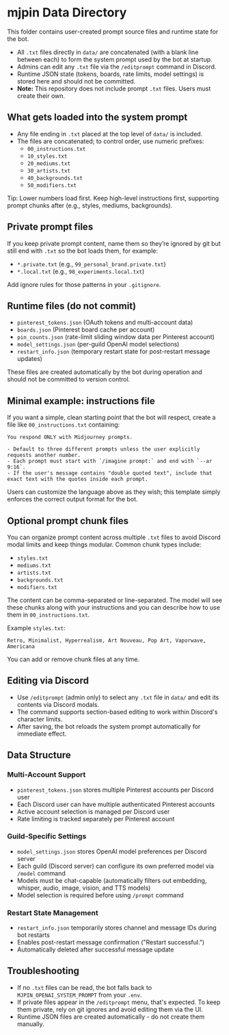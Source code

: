 # mjpin Data Directory

This folder contains user-created prompt source files and runtime state for the bot.

- All `.txt` files directly in `data/` are concatenated (with a blank line between each) to form the system prompt used by the bot at startup.
- Admins can edit any `.txt` file via the `/editprompt` command in Discord.
- Runtime JSON state (tokens, boards, rate limits, model settings) is stored here and should not be committed.
- **Note:** This repository does not include prompt `.txt` files. Users must create their own.

## What gets loaded into the system prompt

- Any file ending in `.txt` placed at the top level of `data/` is included.
- The files are concatenated; to control order, use numeric prefixes:
  - `00_instructions.txt`
  - `10_styles.txt`
  - `20_mediums.txt`
  - `30_artists.txt`
  - `40_backgrounds.txt`
  - `50_modifiers.txt`

Tip: Lower numbers load first. Keep high-level instructions first, supporting prompt chunks after (e.g., styles, mediums, backgrounds).

## Private prompt files

If you keep private prompt content, name them so they’re ignored by git but still end with `.txt` so the bot loads them, for example:
- `*.private.txt` (e.g., `99_personal_brand.private.txt`)
- `*.local.txt` (e.g., `98_experiments.local.txt`)

Add ignore rules for those patterns in your `.gitignore`.

## Runtime files (do not commit)

- `pinterest_tokens.json` (OAuth tokens and multi-account data)
- `boards.json` (Pinterest board cache per account)
- `pin_counts.json` (rate-limit sliding window data per Pinterest account)
- `model_settings.json` (per-guild OpenAI model selections)
- `restart_info.json` (temporary restart state for post-restart message updates)

These files are created automatically by the bot during operation and should not be committed to version control.

## Minimal example: instructions file

If you want a simple, clean starting point that the bot will respect, create a file like `00_instructions.txt` containing:

```
You respond ONLY with Midjourney prompts.

- Default to three different prompts unless the user explicitly requests another number.
- Each prompt must start with `/imagine prompt:` and end with `--ar 9:16`.
- If the user's message contains "double quoted text", include that exact text with the quotes inside each prompt.
```

Users can customize the language above as they wish; this template simply enforces the correct output format for the bot.

## Optional prompt chunk files

You can organize prompt content across multiple `.txt` files to avoid Discord modal limits and keep things modular. Common chunk types include:

- `styles.txt`
- `mediums.txt`
- `artists.txt`
- `backgrounds.txt`
- `modifiers.txt`

The content can be comma-separated or line-separated. The model will see these chunks along with your instructions and you can describe how to use them in `00_instructions.txt`.

Example `styles.txt`:

```
Retro, Minimalist, Hyperrealism, Art Nouveau, Pop Art, Vaporwave, Americana
```

You can add or remove chunk files at any time.

## Editing via Discord

- Use `/editprompt` (admin only) to select any `.txt` file in `data/` and edit its contents via Discord modals.
- The command supports section-based editing to work within Discord's character limits.
- After saving, the bot reloads the system prompt automatically for immediate effect.

## Data Structure

### Multi-Account Support
- `pinterest_tokens.json` stores multiple Pinterest accounts per Discord user
- Each Discord user can have multiple authenticated Pinterest accounts
- Active account selection is managed per Discord user
- Rate limiting is tracked separately per Pinterest account

### Guild-Specific Settings
- `model_settings.json` stores OpenAI model preferences per Discord server
- Each guild (Discord server) can configure its own preferred model via `/model` command
- Models must be chat-capable (automatically filters out embedding, whisper, audio, image, vision, and TTS models)
- Model selection is required before using `/prompt` command

### Restart State Management
- `restart_info.json` temporarily stores channel and message IDs during bot restarts
- Enables post-restart message confirmation ("Restart successful.")
- Automatically deleted after successful message update

## Troubleshooting

- If no `.txt` files can be read, the bot falls back to `MJPIN_OPENAI_SYSTEM_PROMPT` from your `.env`.
- If private files appear in the `/editprompt` menu, that's expected. To keep them private, rely on git ignores and avoid editing them via the UI.
- Runtime JSON files are created automatically - do not create them manually. 
